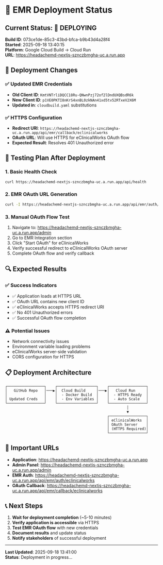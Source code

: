 # 🚀 EMR Deployment Status

## **Current Status: 🔄 DEPLOYING**

**Build ID**: 073ce1de-85c3-43bd-bfca-b9b43d4a28f4  
**Started**: 2025-09-18 13:40:15  
**Platform**: Google Cloud Build → Cloud Run  
**URL**: https://headachemd-nextjs-sznczbmgha-uc.a.run.app

## **🔧 Deployment Changes**

### **✅ Updated EMR Credentials**
- **Old Client ID**: `KmtVNTrliDQCC18Ru-QNwnPzj72of2lDndUXQBsdR6k`
- **New Client ID**: `p1VE0PKTI8nKrS4xnBL0zkNAn41xd5tv52RTxeV2X6M`
- **Updated in**: `cloudbuild.yaml` substitutions

### **✅ HTTPS Configuration**
- **Redirect URI**: `https://headachemd-nextjs-sznczbmgha-uc.a.run.app/api/emr/callback/eclinicalworks`
- **OAuth URL**: Will use HTTPS for eClinicalWorks OAuth flow
- **Expected Result**: Resolves 401 Unauthorized error

## **🧪 Testing Plan After Deployment**

### **1. Basic Health Check**
```bash
curl https://headachemd-nextjs-sznczbmgha-uc.a.run.app/api/health
```

### **2. EMR OAuth URL Generation**
```bash
curl -I https://headachemd-nextjs-sznczbmgha-uc.a.run.app/api/emr/auth/eclinicalworks
```

### **3. Manual OAuth Flow Test**
1. Navigate to: https://headachemd-nextjs-sznczbmgha-uc.a.run.app/admin
2. Go to EMR Integration section
3. Click "Start OAuth" for eClinicalWorks
4. Verify successful redirect to eClinicalWorks OAuth server
5. Complete OAuth flow and verify callback

## **🔍 Expected Results**

### **✅ Success Indicators**
- ✅ Application loads at HTTPS URL
- ✅ OAuth URL contains new client ID
- ✅ eClinicalWorks accepts HTTPS redirect URI
- ✅ No 401 Unauthorized errors
- ✅ Successful OAuth flow completion

### **⚠️ Potential Issues**
- Network connectivity issues
- Environment variable loading problems
- eClinicalWorks server-side validation
- CORS configuration for HTTPS

## **📋 Deployment Architecture**

```
┌─────────────────┐    ┌──────────────────┐    ┌─────────────────┐
│   GitHub Repo   │───▶│  Cloud Build     │───▶│   Cloud Run     │
│                 │    │  - Docker Build  │    │  - HTTPS Ready  │
│ Updated Creds   │    │  - Env Variables │    │  - Auto Scale   │
└─────────────────┘    └──────────────────┘    └─────────────────┘
                                                        │
                                                        ▼
                                               ┌─────────────────┐
                                               │ eClinicalWorks  │
                                               │ OAuth Server    │
                                               │ (HTTPS Required)│
                                               └─────────────────┘
```

## **🔗 Important URLs**

- **Application**: https://headachemd-nextjs-sznczbmgha-uc.a.run.app
- **Admin Panel**: https://headachemd-nextjs-sznczbmgha-uc.a.run.app/admin
- **EMR Auth**: https://headachemd-nextjs-sznczbmgha-uc.a.run.app/api/emr/auth/eclinicalworks
- **OAuth Callback**: https://headachemd-nextjs-sznczbmgha-uc.a.run.app/api/emr/callback/eclinicalworks

## **📞 Next Steps**

1. **Wait for deployment completion** (~5-10 minutes)
2. **Verify application is accessible** via HTTPS
3. **Test EMR OAuth flow** with new credentials
4. **Document results** and update status
5. **Notify stakeholders** of successful deployment

---

**Last Updated**: 2025-09-18 13:41:00  
**Status**: Deployment in progress...
